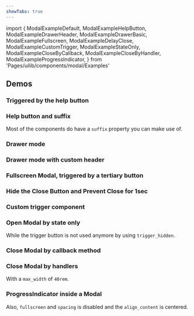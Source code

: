 ```yaml
---
showTabs: true
---
```


import {
ModalExampleDefault,
ModalExampleHelpButton,
ModalExampleDrawerHeader,
ModalExampleDrawerBasic,
ModalExampleFullscreen,
ModalExampleDelayClose,
ModalExampleCustomTrigger,
ModalExampleStateOnly,
ModalExampleCloseByCallback,
ModalExampleCloseByHandler,
ModalExampleProgressIndicator,
} from 'Pages/uilib/components/modal/Examples'

## Demos

### Triggered by the help button

<ModalExampleDefault />

### Help button and suffix

Most of the components do have a `suffix` property you can make use of.

<ModalExampleHelpButton />

### Drawer mode

<ModalExampleDrawerBasic />

### Drawer mode with custom header

<ModalExampleDrawerHeader />

### Fullscreen Modal, triggered by a tertiary button

<ModalExampleFullscreen />

### Hide the Close Button and Prevent Close for 1sec

<ModalExampleDelayClose />

### Custom trigger component

<ModalExampleCustomTrigger />

### Open Modal by state only

While the trigger button is not used anymore by using `trigger_hidden`.

<ModalExampleStateOnly />

### Close Modal by callback method

<ModalExampleCloseByCallback />

### Close Modal by handlers

With a `max_width` of `40rem`.

<ModalExampleCloseByHandler />

### ProgressIndicator inside a Modal

Also, `fullscreen` and `spacing` is disabled and the `align_content` is centered.

<ModalExampleProgressIndicator />
